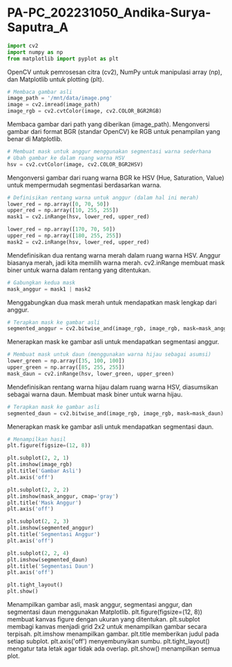 # PA-PC_202231050_Andika-Surya-Saputra_A
``` python
import cv2
import numpy as np
from matplotlib import pyplot as plt
```
 OpenCV untuk pemrosesan citra (cv2), NumPy untuk manipulasi array (np), dan Matplotlib untuk plotting (plt).
 
``` python
# Membaca gambar asli
image_path = '/mnt/data/image.png'
image = cv2.imread(image_path)
image_rgb = cv2.cvtColor(image, cv2.COLOR_BGR2RGB)
```
Membaca gambar dari path yang diberikan (image_path).
Mengonversi gambar dari format BGR (standar OpenCV) ke RGB untuk penampilan yang benar di Matplotlib.

``` python
# Membuat mask untuk anggur menggunakan segmentasi warna sederhana
# Ubah gambar ke dalam ruang warna HSV
hsv = cv2.cvtColor(image, cv2.COLOR_BGR2HSV)
```
Mengonversi gambar dari ruang warna BGR ke HSV (Hue, Saturation, Value) untuk mempermudah segmentasi berdasarkan warna.

``` python
# Definisikan rentang warna untuk anggur (dalam hal ini merah)
lower_red = np.array([0, 70, 50])
upper_red = np.array([10, 255, 255])
mask1 = cv2.inRange(hsv, lower_red, upper_red)

lower_red = np.array([170, 70, 50])
upper_red = np.array([180, 255, 255])
mask2 = cv2.inRange(hsv, lower_red, upper_red)
```
Mendefinisikan dua rentang warna merah dalam ruang warna HSV. Anggur biasanya merah, jadi kita memilih warna merah.
cv2.inRange membuat mask biner untuk warna dalam rentang yang ditentukan.

``` python
# Gabungkan kedua mask
mask_anggur = mask1 | mask2
```
Menggabungkan dua mask merah untuk mendapatkan mask lengkap dari anggur.

``` python
# Terapkan mask ke gambar asli
segmented_anggur = cv2.bitwise_and(image_rgb, image_rgb, mask=mask_anggur)
```
Menerapkan mask ke gambar asli untuk mendapatkan segmentasi anggur.

```python
# Membuat mask untuk daun (menggunakan warna hijau sebagai asumsi)
lower_green = np.array([35, 100, 100])
upper_green = np.array([85, 255, 255])
mask_daun = cv2.inRange(hsv, lower_green, upper_green)
```
Mendefinisikan rentang warna hijau dalam ruang warna HSV, diasumsikan sebagai warna daun.
Membuat mask biner untuk warna hijau.

``` python
# Terapkan mask ke gambar asli
segmented_daun = cv2.bitwise_and(image_rgb, image_rgb, mask=mask_daun)
```
Menerapkan mask ke gambar asli untuk mendapatkan segmentasi daun.

``` python
# Menampilkan hasil
plt.figure(figsize=(12, 8))

plt.subplot(2, 2, 1)
plt.imshow(image_rgb)
plt.title('Gambar Asli')
plt.axis('off')

plt.subplot(2, 2, 2)
plt.imshow(mask_anggur, cmap='gray')
plt.title('Mask Anggur')
plt.axis('off')

plt.subplot(2, 2, 3)
plt.imshow(segmented_anggur)
plt.title('Segmentasi Anggur')
plt.axis('off')

plt.subplot(2, 2, 4)
plt.imshow(segmented_daun)
plt.title('Segmentasi Daun')
plt.axis('off')

plt.tight_layout()
plt.show()
```
Menampilkan gambar asli, mask anggur, segmentasi anggur, dan segmentasi daun menggunakan Matplotlib.
plt.figure(figsize=(12, 8)) membuat kanvas figure dengan ukuran yang ditentukan.
plt.subplot membagi kanvas menjadi grid 2x2 untuk menampilkan gambar secara terpisah.
plt.imshow menampilkan gambar.
plt.title memberikan judul pada setiap subplot.
plt.axis('off') menyembunyikan sumbu.
plt.tight_layout() mengatur tata letak agar tidak ada overlap.
plt.show() menampilkan semua plot.







